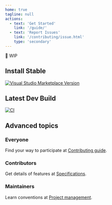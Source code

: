 ```yaml
---
home: true
tagline: null
actions:
  - text: 'Get Started'
    link: '/guide/'
  - text: 'Report Issues'
    link: '/contributing/issue.html'
    type: 'secondary'
---
```


<!-- markdownlint-disable-file MD041 -->

🚧 WIP

<!-- #region: Download -->

<!-- markdownlint-disable MD033 -->

<div class="features">
  <div class="feature">
    <h2>Install Stable</h2>

[![Visual Studio Marketplace Version](https://img.shields.io/visual-studio-marketplace/v/yzhang.markdown-all-in-one?label=Visual%20Studio%20Marketplace&logo=visual-studio-code)](https://marketplace.visualstudio.com/items?itemName=yzhang.markdown-all-in-one)

  </div>
  <div class="feature">
    <h2>Latest Dev Build</h2>

[![CI](https://github.com/yzhang-gh/vscode-markdown/workflows/CI/badge.svg?event=push)](https://github.com/yzhang-gh/vscode-markdown/actions?query=workflow%3ACI+event%3Apush+is%3Asuccess)

  </div>
</div>

<!-- markdownlint-enable MD033 -->

<!-- #endregion: Download -->

## Advanced topics

### Everyone

Find your way to participate at [Contributing guide](./contributing/README.md).

### Contributors

Get details of features at [Specifications](./specs/README.md).

### Maintainers

Learn conventions at [Project management](./project-management/README.md).
